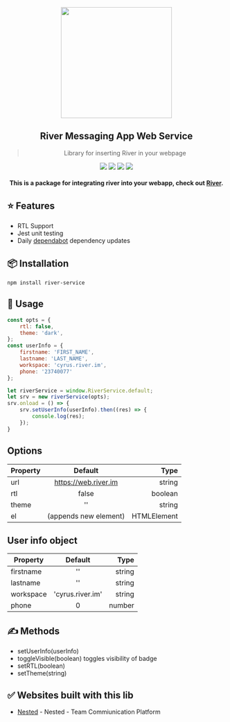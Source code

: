  <div align="center">
 <img align="center" width="256" src="https://web.river.im/static/media/icon.0225578f.png" />
 
  <h2>River Messaging App Web Service</h2>
  <blockquote>Library for inserting River in your webpage</blockquote>
  <a href="https://travis-ci.org/ronaksoft/river-service"><img src="https://travis-ci.org/ronaksoft/river-service.svg?branch=master" /></a> <img src="https://img.shields.io/david/ronaksoft/river-service.svg" /> <a href="https://david-dm.org/ronaksoft/river-service?type=dev"><img src="https://img.shields.io/david/dev/ronaksoft/river-service.svg" /></a> <img src="https://api.dependabot.com/badges/status?host=github&repo=ronaksoft/river-service" />
 
 #### This is a package for integrating river into your webapp, check out [River](https://river.im).

</div>

## ⭐️ Features

- RTL Support
- Jest unit testing
- Daily [dependabot](https://dependabot.com) dependency updates

## 📦 Installation

```
npm install river-service
```

## 💎 Usage

```js
const opts = {
    rtl: false,
    theme: 'dark',
};
const userInfo = {
    firstname: 'FIRST_NAME',
    lastname: 'LAST_NAME',
    workspace: 'cyrus.river.im',
    phone: '23740077'
};

let riverService = window.RiverService.default;
let srv = new riverService(opts);
srv.onload = () => {
    srv.setUserInfo(userInfo).then((res) => {
        console.log(res);
    });
}
```

## Options
| Property      | Default              |  Type       |
| ------------- |:--------------------:| -----------:|
| url           |https://web.river.im  | string      |
| rtl           |false                 | boolean     |
| theme         |''                    | string     |
| el            |(appends new element) | HTMLElement |

## User info object <userInfo>
| Property      | Default          |  Type  |
| ------------- |:----------------:| ------:|
| firstname     |''                | string |
| lastname      |''                | string |
| workspace     | 'cyrus.river.im' | string |
| phone         |0                 | number |

## ✍️ Methods

+ setUserInfo(userInfo)
+ toggleVisible(boolean)
toggles visibility of badge
+ setRTL(boolean)
+ setTheme(string)


## ✅ Websites built with this lib

- [Nested](https://nested.me) - Nested - Team Commiunication Platform